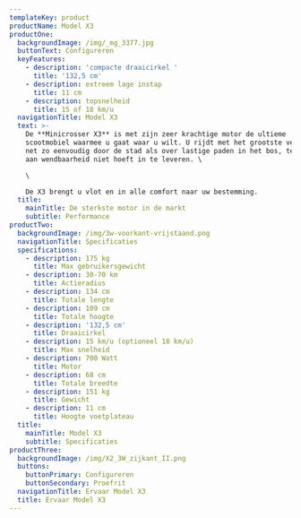 ```yaml
---
templateKey: product
productName: Model X3
productOne:
  backgroundImage: /img/_mg_3377.jpg
  buttonText: Configureren
  keyFeatures:
    - description: 'compacte draaicirkel '
      title: '132,5 cm'
    - description: extreem lage instap
      title: 11 cm
    - description: topsnelheid
      title: 15 of 18 km/u
  navigationTitle: Model X3
  text: >-
    De **Minicrosser X3** is met zijn zeer krachtige motor de ultieme
    scootmobiel waarmee u gaat waar u wilt. U rijdt met het grootste vertrouwen
    net zo eenvoudig door de stad als over lastige paden in het bos, terwijl u
    aan wendbaarheid niet hoeft in te leveren. \

    \

    De X3 brengt u vlot en in alle comfort naar uw bestemming.
  title:
    mainTitle: De sterkste motor in de markt
    subtitle: Performance
productTwo:
  backgroundImage: /img/3w-voorkant-vrijstaand.png
  navigationTitle: Specificaties
  specifications:
    - description: 175 kg
      title: Max gebruikersgewicht
    - description: 30-70 km
      title: Actieradius
    - description: 134 cm
      title: Totale lengte
    - description: 109 cm
      title: Totale hoogte
    - description: '132,5 cm'
      title: Draaicirkel
    - description: 15 km/u (optioneel 18 km/u)
      title: Max snelheid
    - description: 700 Watt
      title: Motor
    - description: 68 cm
      title: Totale breedte
    - description: 151 kg
      title: Gewicht
    - description: 11 cm
      title: Hoogte voetplateau
  title:
    mainTitle: Model X3
    subtitle: Specificaties
productThree:
  backgroundImage: /img/X2_3W_zijkant_II.png
  buttons:
    buttonPrimary: Configureren
    buttonSecondary: Proefrit
  navigationTitle: Ervaar Model X3
  title: Ervaar Model X3
---
```



